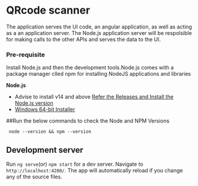 # QRcode scanner

The application serves the UI code, an angular application, as well as acting as a an application server. The Node.js application server will be respolsible for making calls to the other APIs and serves the data to the UI.

### Pre-requisite
Install Node.js and then the development tools.Node.js comes with a package manager clled npm for installing NodeJS applications and libraries

**Node.js** 
- Advise to install v14 and above [Refer the Releases and Install the Node.js version](https://nodejs.org/en/download/releases/) 
- [Windows 64-bit Installer](https://nodejs.org/en/)

##Run the below commands to check the Node and NPM Versions
 ```
  node --version && npm --version
  ```

## Development server

Run `ng serve`(or) `npm start` for a dev server. Navigate to `http://localhost:4200/`. The app will automatically reload if you change any of the source files.

